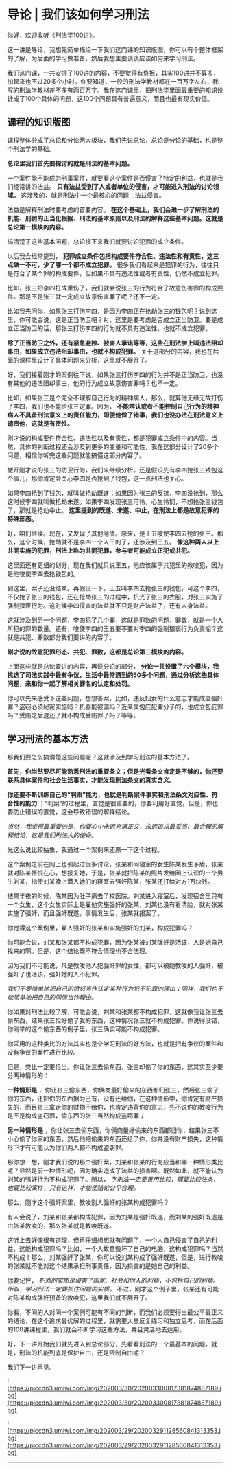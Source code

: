 # 导论 | 我们该如何学习刑法

你好，欢迎收听《刑法学100讲》。

这一讲是导论，我想先简单描绘一下我们这门课的知识版图，你可以有个整体框架的了解，为后面的学习做准备，然后我想主要谈谈应该如何来学习刑法。

我们这门课，一共安排了100讲的内容，不要觉得有负担，其实100讲并不算多，加起来也不过20多个小时。你要知道，一般的刑法学教材都在一百万字左右，我写的刑法学教材差不多有两百万字。我在这门课里，把刑法学里面最重要的知识设计成了100个具体的问题，这100个问题具有普遍意义，而且也最有现实价值。

## 课程的知识版图

课程整体分成了总论和分论两大板块，我们先说总论，总论是分论的基础，也是整个刑法学的基础。

 **总论里我们首先要探讨的就是刑法的基本问题。**

一个案件能不能成为刑事案件，就要看这个案件是否侵害了特定的利益，也就是我们经常讲的法益。 **只有法益受到了人或者单位的侵害，才可能进入刑法的讨论领域。** 这涉及的，就是刑法中一个最核心的问题：法益侵害。

法益是解释刑法时要考虑的首要内容。 **在这个基础上，我们会进一步了解刑法的机能、刑罚的正当化根据、刑法的基本原则以及刑法的解释这些基本问题。这就是总论第一模块的内容。**

搞清楚了这些基本问题，总论接下来我们就要讨论犯罪的成立条件。

以后我会经常提到， **犯罪成立条件包括构成要件符合性、违法性和有责性，这三点缺一不可，少了哪一个都不成立犯罪。** 很多我们看起来是犯罪的行为，往往只是符合了某个罪的构成要件，但如果不具有违法性或者有责性，仍然不成立犯罪。

比如，张三把李四打成重伤了，我们就会说张三的行为符合了故意伤害罪的构成要件。那是不是张三就一定成立故意伤害罪了呢？还不一定。

比如我先问你，如果张三打伤李四，是因为李四正在抢劫张三的钱包呢？说到这里，你可能会说，这是正当防卫吧？对，这里是要考虑是否成立正当防卫。要是成立正当防卫的话，那张三打伤李四的行为就不具有违法性，也就不成立犯罪。

 **除了正当防卫之外，还有紧急避险、被害人承诺等等，这些在刑法学上叫违法阻却事由，如果成立违法阻却事由，也就不构成犯罪。** 关于这部分的内容，我也在后面的课程里设计了具体问题来分析，这里就不展开了。

好，我们接着刚才的案例往下说，如果张三打伤李四的行为并不是正当防卫，也没有其他的违法阻却事由，他的行为成立故意伤害罪吗？也不一定。

比如，如果张三是个完全不理解自己行为的精神病人，那么，就算他无缘无故打伤了李四，我们也不能给张三定罪。因为， **不能辨认或者不能控制自己行为的精神病人不具备刑法意义上的责任能力，即便他做了错事，我们也没办法在刑法意义上谴责他，这就是有责性。**

刚才说的构成要件符合性、违法性以及有责性，都是犯罪成立条件中的内容。当然，具体的判断过程还会涉及到更多的变量和可能性，我在这部分设计了20多个问题，相信你听完这些问题就能搞懂这部分内容了。

撇开刚才说的张三的防卫行为，我们来继续分析。还是假设先有李四抢张三钱包这个事儿，那你肯定会关心李四是否抢到了钱包，这一点刑法也关心。

如果李四抢到了钱包，就叫做抢劫既遂；如果因为张三的反抗，李四没抢到，那么这时候李四就叫做抢劫未遂。如果李四发现张三可怜，心生怜悯，不想抢张三钱包了，那就是抢劫中止。 **这里提到的既遂、未遂、中止，在刑法上都是故意犯罪的特殊形态。**

好，咱们继续。现在，又发现了其他隐情。原来，是王五唆使李四去抢的张三。那么，这个时候，抢劫就不是李四一个人干的了，还涉及到王五。 **像这种两人以上共同实施的犯罪，刑法上称为共同犯罪，参与者可能成立正犯或共犯。**

这里面还有更细的划分，现在我们就只说王五，他应该属于共犯里的教唆犯，因为是他唆使李四去抢钱包的。

到这里，案子还没结束。再假设一下。王五叫李四去抢张三的钱包，可这个李四，不仅抢了张三的钱包，还在抢劫张三的过程中，扒光了张三的衣服，对张三实施了强制猥亵行为。这时候李四侵害的法益就不只是财产法益了，还有人身法益。

这就涉及到另一个问题，李四犯了几个罪，这就是罪数的问题，罪数，就是一个人所犯的罪的数量。还有，唆使李四的王五要不要对李四的强制猥亵行为负责呢？这就是共犯、罪数部分我们要讲的内容了。

 **刚才说的故意犯罪形态、共犯、罪数，这都是总论第三模块的内容。**

上面这些就是总论要讲的内容，再说分论的部分， **分论一共设置了六个模块，我挑选了司法实践中最有争议、生活中最常遇到的50多个问题，通过分析这些具体问题，来和你一起了解相关罪名的认定和处罚。**

你可以先来感受下这些问题，想想答案，比如，违反妇女的什么意志才能成立强奸罪？盗窃必须秘密实施吗？机器能被骗吗？近亲属包庇犯罪分子的，也成立包庇罪吗？受贿之后退还了就不构成受贿罪了吗？等等。

## 学习刑法的基本方法

那我们要怎么搞清楚这些问题呢？这就涉及到学习刑法的基本方法了。

 **首先，你当然要尽可能熟悉刑法的重要条文；但是光看条文肯定是不够的，你还要联系具体案件和社会生活事实，才能发现刑法条文的真实含义。**

 **你还要不断训练自己的“判案”能力，也就是判断案件事实和刑法条文对应性、符合性的能力** ；“判案”的过程里，直觉是很重要的，你要利用好直觉，但是，你也要防止错误的直觉，这会导致错误的解释结论。

 *当然，我觉得最重要的是，你要心中永远充满正义，永远追求最妥当、最合理的解释结论，这是我们刑法人的使命。*

光这么说比较抽象，我通过一个案例来还原一下这个过程。

这个案例之前在网上也引起过很多讨论，张某和同寝室的女生陈某发生矛盾，张某就对陈某怀恨在心，想报复她，于是，张某就把陈某的照片发给网上认识的一个男生刘某，指使刘某晚上潜入她们的寝室去强奸陈某，张某还打给对方1万块钱。

结果半夜的时候，陈某因为肚子痛去了校医院。刘某进入寝室后，发现宿舍里只有一个女生，这个女生实际上是雇他实施强奸的张某，刘某也没有看清脸，就对张某实施了强奸，而且强奸既遂。事情发生后，张某就报案了。

你觉得这个案例里，雇人强奸的张某和实施强奸的刘某，构成犯罪吗？

你可能会说，刘某和张某都不构成犯罪，因为张某被刘某强奸是活该，人是她自己找来的啊。但是，这个结论既不符合情理也不合法理。

因为我们不可能说，凡是教唆他人犯强奸罪的女性，都可以被她教唆的人强奸，被强奸了也活该，强奸她的人不犯罪。

 *我们不要简单地把自己的愤怒当作认定某种行为犯不犯罪的理由；同样，我们也不能简单地把自己的同情当作理由。*

你如果对刑法比较了解，可能会说，刘某和张某都不构成犯罪，这就像我让张三去偷东西，结果张三恰好偷了我的东西，这种情况张三就不构成犯罪。你说得没错，你刚举的这个偷东西的例子里，张三确实可能不构成犯罪。

你采用的这种类比的方法其实也是个学习刑法的好方法，也就是把有争议的案件和没有争议的案件进行比较。

但是，类比一定要恰当。你让张三去偷东西，张三却偷了你的东西，这其实至少要分两种情形的：

 **一种情形是** ，你让张三偷东西，你俩商量好偷来的东西都归张三，然后张三偷了你的东西，还把你的东西据为己有，没有还给你，在这种情形中，你肯定有财产损失的，而且张三拿走你的财物不给你，也肯定违背你的意志，先不说你的教唆行为是不是构成盗窃罪，偷东西的张三当然构成盗窃罪；

 **另一种情形是** ，你让张三去偷东西，你俩商量好偷来的东西都归你，结果张三不小心偷了你家的东西，然后他把偷来的东西还给了你，你并没有财产损失，这种情形下才有可能认为你们两人都不构成盗窃罪。

那你想一想，刚才我们说的那个强奸案，刘某和张某的行为应当和哪一种情形类比呢？显然是前一种情形吧，因为确实造成了法益的损害啊。既然如此，就不能认为刘某的强奸行为不构成犯罪了。所以， *学刑法一定要善用比较，既要比较法条，也要比较案件，只有这样，才能使结论公平合理。*

那么，刚才这个强奸案里，教唆别人强奸的张某构成犯罪吗？

有人会说了，刘某和张某都构成犯罪，因为刘某是强奸既遂，而刘某的强奸既遂是由张某教唆的，那么张某就是教唆既遂。

这听上去好像很有道理，但再仔细想想就有问题了，一个人自己侵害了自己的利益，这能构成犯罪吗？比如，一个人故意毁坏了自己的电脑，这构成犯罪吗？当然不构成！那么，刘某强奸了张某，你可以说刘某构成了强奸既遂，但是，进行教唆的张某就不能对这个结果承担刑事责任，因为损害的是她自己的利益。

你要记住， *犯罪的实质是侵害了国家、社会和他人的利益，不包括自己的利益。所以，学习刑法一定要抓住问题的实质。* 不过，刚才这个例子里，张某还有可能对陈某构成强奸预备的教唆犯，这里我们就不展开了。

你看，不同的人对同一个案例可能有不同的判断，而我们必须要得出最公平最正义的结论，在这个追求最优解的过程里，就需要大量反复练习和独立思考，而在后面的100讲课程里，我们就会不断学习这些方法，并且灵活地去运用。

好，下一讲开始我们就先进入到总论部分，先看看刑法的一个最基本的问题，就是，刑法的机能到底是保护自由，还是限制自由呢？

我们下一讲再见。

![https://piccdn3.umiwi.com/img/202003/30/202003300817381874887189.jpg](https://piccdn3.umiwi.com/img/202003/30/202003300817381874887189.jpg)

![https://piccdn3.umiwi.com/img/202003/29/202003291128560841313353.jpg](https://piccdn3.umiwi.com/img/202003/29/202003291128560841313353.jpg)

---
